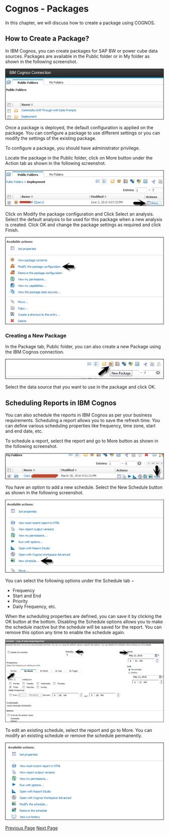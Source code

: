 # Cognos - Packages
In this chapter, we will discuss how to create a package using COGNOS.

## How to Create a Package?
In IBM Cognos, you can create packages for SAP BW or power cube data sources. Packages are available in the Public folder or in My folder as shown in the following screenshot.

![Public Folders](../cognos/images/public_folders.jpg)

Once a package is deployed, the default configuration is applied on the package. You can configure a package to use different settings or you can modify the settings of the existing package.

To configure a package, you should have administrator privilege.

Locate the package in the Public folder, click on More button under the Action tab as shown in the following screenshot.

![More button](../cognos/images/more_button.jpg)

Click on Modify the package configuration and Click Select an analysis. Select the default analysis to be used for this package when a new analysis is created. Click OK and change the package settings as required and click Finish.

![Modifying Package](../cognos/images/modifying_package.jpg)

### Creating a New Package
In the Package tab, Public folder, you can also create a new Package using the IBM Cognos connection.

![New Package](../cognos/images/new_package.jpg)

Select the data source that you want to use in the package and click OK.

## Scheduling Reports in IBM Cognos
You can also schedule the reports in IBM Cognos as per your business requirements. Scheduling a report allows you to save the refresh time. You can define various scheduling properties like frequency, time zone, start and end date, etc.

To schedule a report, select the report and go to More button as shown in the following screenshot.

![Schedule Report](../cognos/images/schedule_report.jpg)

You have an option to add a new schedule. Select the New Schedule button as shown in the following screenshot.

![New Schedule](../cognos/images/new_schedule.jpg)

You can select the following options under the Schedule tab −

   * Frequency
   * Start and End
   * Priority
   * Daily Frequency, etc.

When the scheduling properties are defined, you can save it by clicking the OK button at the bottom. Disabling the Schedule options allows you to make the schedule inactive but the schedule will be saved for the report. You can remove this option any time to enable the schedule again.

![Schedule](../cognos/images/schedule.jpg)

To edit an existing schedule, select the report and go to More. You can modify an existing schedule or remove the schedule permanently.

![Edit an Existing Schedule](../cognos/images/edit_an_existing_schedule.jpg)


[Previous Page](../cognos/cognos_connections.md) [Next Page](../cognos/cognos_framework_manager.md) 
